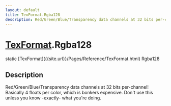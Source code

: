 ```yaml
---
layout: default
title: TexFormat.Rgba128
description: Red/Green/Blue/Transparency data channels at 32 bits per-channel! Basically 4 floats per color, which is bonkers expensive. Don't use this unless you know -exactly- what you're doing.
---
```

# [TexFormat]({{site.url}}/Pages/Reference/TexFormat.html).Rgba128

<div class='signature' markdown='1'>
static [TexFormat]({{site.url}}/Pages/Reference/TexFormat.html) Rgba128
</div>

## Description
Red/Green/Blue/Transparency data channels at 32 bits
per-channel! Basically 4 floats per color, which is bonkers
expensive. Don't use this unless you know -exactly- what you're
doing.

